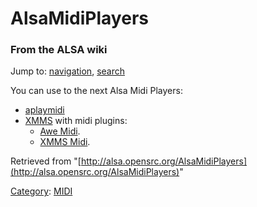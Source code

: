 AlsaMidiPlayers
===============

### From the ALSA wiki

Jump to: [navigation](#mw-head), [search](#p-search)

You can use to the next Alsa Midi Players:

-   [aplaymidi](?title=Aplaymidi&action=edit&redlink=1 "Aplaymidi (page does not exist)")
-   [XMMS](/XMMS "XMMS") with midi plugins:
    -   [Awe Midi](http://www.xmms.org/plugins.php?details=30).
    -   [XMMS Midi](http://www.xmms.org/plugins.php?details=42).

Retrieved from
"[http://alsa.opensrc.org/AlsaMidiPlayers](http://alsa.opensrc.org/AlsaMidiPlayers)"

[Category](/Special:Categories "Special:Categories"):
[MIDI](/Category:MIDI "Category:MIDI")

